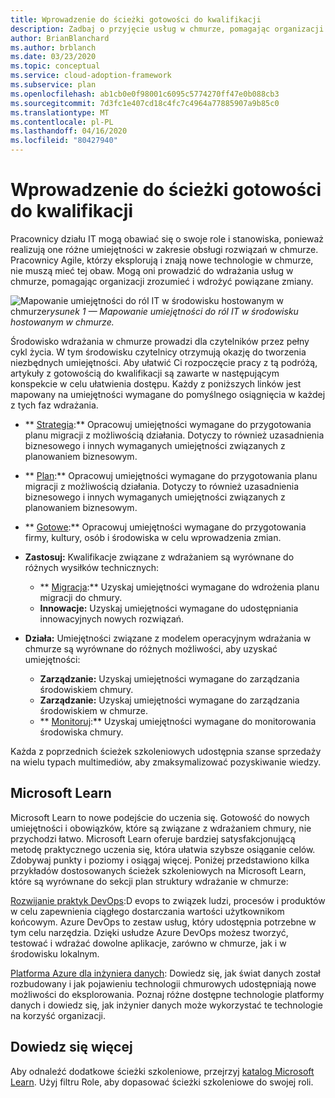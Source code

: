 ```yaml
---
title: Wprowadzenie do ścieżki gotowości do kwalifikacji
description: Zadbaj o przyjęcie usług w chmurze, pomagając organizacji zrozumieć i wdrożyć powiązane zmiany, wprowadzając je w ścieżce gotowości do umiejętności.
author: BrianBlanchard
ms.author: brblanch
ms.date: 03/23/2020
ms.topic: conceptual
ms.service: cloud-adoption-framework
ms.subservice: plan
ms.openlocfilehash: ab1cb0e0f98001c6095c5774270ff47e0b088cb3
ms.sourcegitcommit: 7d3fc1e407cd18c4fc7c4964a77885907a9b85c0
ms.translationtype: MT
ms.contentlocale: pl-PL
ms.lasthandoff: 04/16/2020
ms.locfileid: "80427940"
---
```

# <a name="getting-started-on-a-skills-readiness-path"></a>Wprowadzenie do ścieżki gotowości do kwalifikacji

Pracownicy działu IT mogą obawiać się o swoje role i stanowiska, ponieważ realizują one różne umiejętności w zakresie obsługi rozwiązań w chmurze. Pracownicy Agile, którzy eksplorują i znają nowe technologie w chmurze, nie muszą mieć tej obaw. Mogą oni prowadzić do wdrażania usług w chmurze, pomagając organizacji zrozumieć i wdrożyć powiązane zmiany.

![Mapowanie umiejętności do ról IT w środowisku](../_images/skills-guidance.png)
hostowanym w chmurze*rysunek 1 — Mapowanie umiejętności do ról IT w środowisku hostowanym w chmurze.*

Środowisko wdrażania w chmurze prowadzi dla czytelników przez pełny cykl życia. W tym środowisku czytelnicy otrzymują okazję do tworzenia niezbędnych umiejętności. Aby ułatwić Ci rozpoczęcie pracy z tą podróżą, artykuły z gotowością do kwalifikacji są zawarte w następującym konspekcie w celu ułatwienia dostępu. Każdy z poniższych linków jest mapowany na umiejętności wymagane do pomyślnego osiągnięcia w każdej z tych faz wdrażania.

- ** [Strategia](../strategy/suggested-skills.md):** Opracowuj umiejętności wymagane do przygotowania planu migracji z możliwością działania. Dotyczy to również uzasadnienia biznesowego i innych wymaganych umiejętności związanych z planowaniem biznesowym.
- ** [Plan](./suggested-skills.md):** Opracowuj umiejętności wymagane do przygotowania planu migracji z możliwością działania. Dotyczy to również uzasadnienia biznesowego i innych wymaganych umiejętności związanych z planowaniem biznesowym.
- ** [Gotowe](../ready/suggested-skills.md):** Opracowuj umiejętności wymagane do przygotowania firmy, kultury, osób i środowiska w celu wprowadzenia zmian.

- **Zastosuj:** Kwalifikacje związane z wdrażaniem są wyrównane do różnych wysiłków technicznych:
  - ** [Migracja](../migrate/suggested-skills.md):** Uzyskaj umiejętności wymagane do wdrożenia planu migracji do chmury.
  - **Innowacje:** Uzyskaj umiejętności wymagane do udostępniania innowacyjnych nowych rozwiązań.

- **Działa:** Umiejętności związane z modelem operacyjnym wdrażania w chmurze są wyrównane do różnych możliwości, aby uzyskać umiejętności:
  - **Zarządzanie:** Uzyskaj umiejętności wymagane do zarządzania środowiskiem chmury.
  - **Zarządzanie:** Uzyskaj umiejętności wymagane do zarządzania środowiskiem w chmurze.
  - ** [Monitoruj](../manage/monitor/suggested-skills.md):** Uzyskaj umiejętności wymagane do monitorowania środowiska chmury.

Każda z poprzednich ścieżek szkoleniowych udostępnia szanse sprzedaży na wielu typach multimediów, aby zmaksymalizować pozyskiwanie wiedzy.

## <a name="microsoft-learn"></a>Microsoft Learn

Microsoft Learn to nowe podejście do uczenia się. Gotowość do nowych umiejętności i obowiązków, które są związane z wdrażaniem chmury, nie przychodzi łatwo. Microsoft Learn oferuje bardziej satysfakcjonującą metodę praktycznego uczenia się, która ułatwia szybsze osiąganie celów. Zdobywaj punkty i poziomy i osiągaj więcej.
Poniżej przedstawiono kilka przykładów dostosowanych ścieżek szkoleniowych na Microsoft Learn, które są wyrównane do sekcji plan struktury wdrażanie w chmurze:

[Rozwijanie praktyk DevOps](https://docs.microsoft.com/learn/paths/evolve-your-devops-practices):D evops to związek ludzi, procesów i produktów w celu zapewnienia ciągłego dostarczania wartości użytkownikom końcowym. Azure DevOps to zestaw usług, który udostępnia potrzebne w tym celu narzędzia. Dzięki usłudze Azure DevOps możesz tworzyć, testować i wdrażać dowolne aplikacje, zarówno w chmurze, jak i w środowisku lokalnym.

[Platforma Azure dla inżyniera danych](https://docs.microsoft.com/learn/paths/azure-for-the-data-engineer): Dowiedz się, jak świat danych został rozbudowany i jak pojawieniu technologii chmurowych udostępniają nowe możliwości do eksplorowania. Poznaj różne dostępne technologie platformy danych i dowiedz się, jak inżynier danych może wykorzystać te technologie na korzyść organizacji.

## <a name="learn-more"></a>Dowiedz się więcej

Aby odnaleźć dodatkowe ścieżki szkoleniowe, przejrzyj [katalog Microsoft Learn](https://docs.microsoft.com/learn/browse). Użyj filtru Role, aby dopasować ścieżki szkoleniowe do swojej roli.
